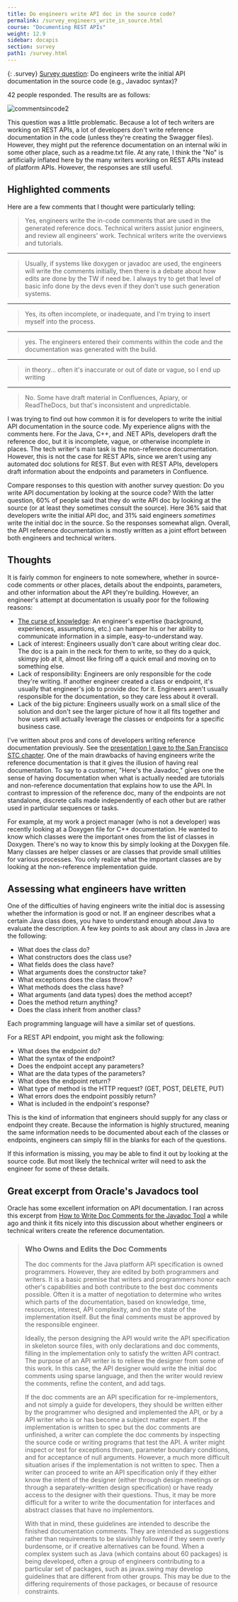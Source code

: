 ```yaml
---
title: Do engineers write API doc in the source code?
permalink: /survey_engineers_write_in_source.html
course: "Documenting REST APIs"
weight: 12.9
sidebar: docapis
section: survey
path1: /survey.html
---
```


{: .survey}
[Survey question](survey_introduction): Do engineers write the initial API documentation in the source code (e.g., Javadoc syntax)?

42 people responded. The results are as follows:

![commentsincode2](/images/commentsincode2.png)

This question was a little problematic. Because a lot of tech writers are working on REST APIs, a lot of developers don't write reference documentation in the code (unless they're creating the Swagger files). However, they might put the reference documentation on an internal wiki in some other place, such as a readme.txt file. At any rate, I think the "No" is artificially inflated here by the many writers working on REST APIs instead of platform APIs. However, the responses are still useful.

## Highlighted comments

Here are a few comments that I thought were particularly telling:

> Yes, engineers write the in-code comments that are used in the generated reference docs. Technical writers assist junior engineers, and review all engineers' work. Technical writers write the overviews and tutorials.

* * *

> Usually, if systems like doxygen or javadoc are used, the engineers will write the comments initially, then there is a debate about how edits are done by the TW if need be. I always try to get that level of basic info done by the devs even if they don't use such generation systems.

* * *

> Yes, its often incomplete, or inadequate, and I'm trying to insert myself into the process.

* * *

> yes. The engineers entered their comments within the code and the documentation was generated with the build.

* * *

> in theory… often it's inaccurate or out of date or vague, so I end up writing

* * *

> No. Some have draft material in Confluences, Apiary, or ReadTheDocs, but that's inconsistent and unpredictable.

I was trying to find out how common it is for developers to write the initial API documentation in the source code. My experience aligns with the comments here. For the Java, C++, and .NET APIs, developers draft the reference doc, but it is incomplete, vague, or otherwise incomplete in places. The tech writer's main task is the non-reference documentation. However, this is not the case for REST APIs, since we aren't using any automated doc solutions for REST. But even with REST APIs, developers draft information about the endpoints and parameters in Confluence.

Compare responses to this question with another survey question: Do you write API documentation by looking at the source code? With the latter question, 60% of people said that they do write API doc by looking at the source (or at least they sometimes consult the source). Here 36% said that developers write the initial API doc, and 31% said engineers _sometimes_ write the initial doc in the source. So the responses somewhat align. Overall, the API reference documentation is mostly written as a joint effort between both engineers and technical writers.

## Thoughts

It is fairly common for engineers to note somewhere, whether in source-code comments or other places, details about the endpoints, parameters, and other information about the API they're building. However, an engineer's attempt at documentation is usually poor for the following reasons:

*   [The curse of knowledge](http://idratherbewriting.com/2007/01/24/the-curse-of-knowledge-the-more-you-know-the-worse-communicator-you-become/): An engineer's expertise (background, experiences, assumptions, etc.) can hamper his or her ability to communicate information in a simple, easy-to-understand way.
*   Lack of interest: Engineers usually don't care about writing clear doc. The doc is a pain in the neck for them to write, so they do a quick, skimpy job at it, almost like firing off a quick email and moving on to something else.
*   Lack of responsibility: Engineers are only responsible for the code they're writing. If another engineer created a class or endpoint, it's usually that engineer's job to provide doc for it. Engineers aren't usually responsible for the documentation, so they care less about it overall.
*   Lack of the big picture: Engineers usually work on a small slice of the solution and don't see the larger picture of how it all fits together and how users will actually leverage the classes or endpoints for a specific business case.

I've written about pros and cons of developers writing reference documentation previously. See the [presentation I gave to the San Francisco STC chapter](http://idratherbewriting.com/2014/10/16/api-doc-presentation-slides-and-recording/). One of the main drawbacks of having engineers write the reference documentation is that it gives the illusion of having real documentation. To say to a customer, "Here's the Javadoc," gives one the sense of having documentation when what is actually needed are tutorials and non-reference documentation that explains how to use the API. In contrast to impression of the reference doc, many of the endpoints are not standalone, discrete calls made independently of each other but are rather used in particular sequences or tasks.

For example, at my work a project manager (who is not a developer) was recently looking at a Doxygen file for C++ documentation. He wanted to know which classes were the important ones from the list of classes in Doxygen. There's no way to know this by simply looking at the Doxygen file. Many classes are helper classes or are classes that provide small utilities for various processes. You only realize what the important classes are by looking at the non-reference implementation guide.

## Assessing what engineers have written

One of the difficulties of having engineers write the initial doc is assessing whether the information is good or not. If an engineer describes what a certain Java class does, you have to understand enough about Java to evaluate the description. A few key points to ask about any class in Java are the following:

*   What does the class do?
*   What constructors does the class use?
*   What fields does the class have?
*   What arguments does the constructor take?
*   What exceptions does the class throw?
*   What methods does the class have?
*   What arguments (and data types) does the method accept?
*   Does the method return anything?
*   Does the class inherit from another class?

Each programming language will have a similar set of questions.

For a REST API endpoint, you might ask the following:

*   What does the endpoint do?
*   What the syntax of the endpoint?
*   Does the endpoint accept any parameters?
*   What are the data types of the parameters?
*   What does the endpoint return?
*   What type of method is the HTTP request? (GET, POST, DELETE, PUT)
*   What errors does the endpoint possibly return?
*   What is included in the endpoint's response?

This is the kind of information that engineers should supply for any class or endpoint they create. Because the information is highly structured, meaning the same information needs to be documented about each of the classes or endpoints, engineers can simply fill in the blanks for each of the questions.

If this information is missing, you may be able to find it out by looking at the source code. But most likely the technical writer will need to ask the engineer for some of these details.

## Great excerpt from Oracle's Javadocs tool

Oracle has some excellent information on API documentation. I ran across this excerpt from [How to Write Doc Comments for the Javadoc Tool](http://www.oracle.com/technetwork/java/javase/documentation/index-137868.html#principles) a while ago and think it fits nicely into this discussion about whether engineers or technical writers create the reference documentation.

> ### Who Owns and Edits the Doc Comments
>
> The doc comments for the Java platform API specification is owned programmers. However, they are edited by both programmers and writers. It is a basic premise that writers and programmers honor each other's capabilities and both contribute to the best doc comments possible. Often it is a matter of negotiation to determine who writes which parts of the documentation, based on knowledge, time, resources, interest, API complexity, and on the state of the implementation itself. But the final comments must be approved by the responsible engineer.
>
> Ideally, the person designing the API would write the API specification in skeleton source files, with only declarations and doc comments, filling in the implementation only to satisfy the written API contract. The purpose of an API writer is to relieve the designer from some of this work. In this case, the API designer would write the initial doc comments using sparse language, and then the writer would review the comments, refine the content, and add tags.
>
> If the doc comments are an API specification for re-implementors, and not simply a guide for developers, they should be written either by the programmer who designed and implemented the API, or by a API writer who is or has become a subject matter expert. If the implementation is written to spec but the doc comments are unfinished, a writer can complete the doc comments by inspecting the source code or writing programs that test the API. A writer might inspect or test for exceptions thrown, parameter boundary conditions, and for acceptance of null arguments. However, a much more difficult situation arises if the implementation is not written to spec. Then a writer can proceed to write an API specification only if they either know the intent of the designer (either through design meetings or through a separately-written design specification) or have ready access to the designer with their questions. Thus, it may be more difficult for a writer to write the documentation for interfaces and abstract classes that have no implementors.
>
> With that in mind, these guidelines are intended to describe the finished documentation comments. They are intended as suggestions rather than requirements to be slavishly followed if they seem overly burdensome, or if creative alternatives can be found. When a complex system such as Java (which contains about 60 packages) is being developed, often a group of engineers contributing to a particular set of packages, such as javax.swing may develop guidelines that are different from other groups. This may be due to the differing requirements of those packages, or because of resource constraints.
